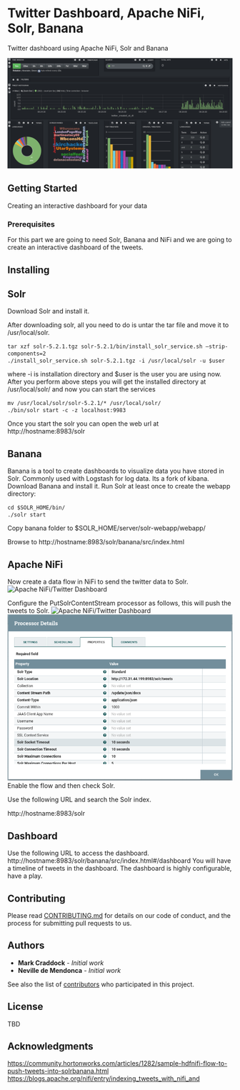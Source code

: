 # Twitter Dashboard, Apache NiFi, Solr, Banana

Twitter dashboard using Apache NiFi, Solr and Banana

![Apache NiFi/Twitter Dashboard](https://github.com/UNGlobalPlatform/twitter-dash/blob/master/docs/twitter-dashboard.png?raw=true)

## Getting Started

Creating an interactive dashboard for your data

### Prerequisites

For this part we are going to need Solr, Banana and NiFi and we are going to create an interactive dashboard of the tweets.

## Installing

## Solr

Download Solr and install it.

After downloading solr, all you need to do is untar the tar file and move it to /usr/local/solr.

```
tar xzf solr-5.2.1.tgz solr-5.2.1/bin/install_solr_service.sh –strip-components=2
./install_solr_service.sh solr-5.2.1.tgz -i /usr/local/solr -u $user
```

where -i is installation directory and $user is the user you are using now.
After you perform above steps you will get the installed directory at /usr/local/solr/ and now you can start the services

```
mv /usr/local/solr/solr-5.2.1/* /usr/local/solr/
./bin/solr start -c -z localhost:9983
```
Once you start the solr you can open the web url at http://hostname:8983/solr

## Banana

Banana is a tool to create dashboards to visualize data you have stored in Solr. Commonly used with Logstash for log data. Its a fork of kibana.
Download Banana and install it.
Run Solr at least once to create the webapp directory:
```
cd $SOLR_HOME/bin/
./solr start
```
Copy banana folder to $SOLR_HOME/server/solr-webapp/webapp/

Browse to http://hostname:8983/solr/banana/src/index.html

## Apache NiFi

Now create a data flow in NiFi to send the twitter data to Solr.
![Apache NiFi/Twitter Dashboard](https://github.com/UNGlobalPlatform/twitter-dash/blob/master/docs/nififlow.png?raw=true)

Configure the PutSolrContentStream processor as follows, this will push the tweets to Solr.
![Apache NiFi/Twitter Dashboard](https://github.com/UNGlobalPlatform/twitter-dash/blob/master/docs/solrconfig1.png?raw=true)
![Apache NiFi/Twitter Dashboard](https://github.com/UNGlobalPlatform/twitter-dash/blob/master/docs/solrconfig2.png?raw=true)
Enable the flow and then check Solr.

Use the following URL and search the Solr index.

http://hostname:8983/solr

## Dashboard
Use the following URL to access the dashboard.
http://hostname:8983/solr/banana/src/index.html#/dashboard
You will have a timeline of tweets in the dashboard. The dashboard is highly configurable, have a play.

## Contributing

Please read [CONTRIBUTING.md](https://gist.github.com/PurpleBooth/b24679402957c63ec426) for details on our code of conduct, and the process for submitting pull requests to us.

## Authors

* **Mark Craddock** - *Initial work*
* **Neville de Mendonca** - *Initial work*

See also the list of [contributors](https://github.com/your/project/contributors) who participated in this project.

## License

TBD

## Acknowledgments

https://community.hortonworks.com/articles/1282/sample-hdfnifi-flow-to-push-tweets-into-solrbanana.html
https://blogs.apache.org/nifi/entry/indexing_tweets_with_nifi_and

